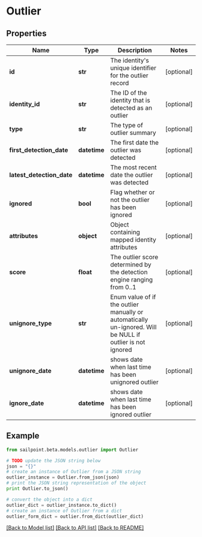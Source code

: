 # Outlier


## Properties
Name | Type | Description | Notes
------------ | ------------- | ------------- | -------------
**id** | **str** | The identity&#39;s unique identifier for the outlier record | [optional] 
**identity_id** | **str** | The ID of the identity that is detected as an outlier | [optional] 
**type** | **str** | The type of outlier summary | [optional] 
**first_detection_date** | **datetime** | The first date the outlier was detected | [optional] 
**latest_detection_date** | **datetime** | The most recent date the outlier was detected | [optional] 
**ignored** | **bool** | Flag whether or not the outlier has been ignored | [optional] 
**attributes** | **object** | Object containing mapped identity attributes | [optional] 
**score** | **float** | The outlier score determined by the detection engine ranging from 0..1 | [optional] 
**unignore_type** | **str** | Enum value of if the outlier manually or automatically un-ignored. Will be NULL if outlier is not ignored | [optional] 
**unignore_date** | **datetime** | shows date when last time has been unignored outlier | [optional] 
**ignore_date** | **datetime** | shows date when last time has been ignored outlier | [optional] 

## Example

```python
from sailpoint.beta.models.outlier import Outlier

# TODO update the JSON string below
json = "{}"
# create an instance of Outlier from a JSON string
outlier_instance = Outlier.from_json(json)
# print the JSON string representation of the object
print Outlier.to_json()

# convert the object into a dict
outlier_dict = outlier_instance.to_dict()
# create an instance of Outlier from a dict
outlier_form_dict = outlier.from_dict(outlier_dict)
```
[[Back to Model list]](../README.md#documentation-for-models) [[Back to API list]](../README.md#documentation-for-api-endpoints) [[Back to README]](../README.md)


